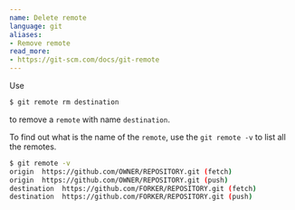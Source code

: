```yaml
---
name: Delete remote
language: git
aliases:
- Remove remote
read_more:
- https://git-scm.com/docs/git-remote
---
```

Use

```bash
$ git remote rm destination
```

to remove a `remote` with name `destination`.

To find out what is the name of the `remote`, use the `git remote -v` to list all the remotes.

```bash
$ git remote -v
origin  https://github.com/OWNER/REPOSITORY.git (fetch)
origin  https://github.com/OWNER/REPOSITORY.git (push)
destination  https://github.com/FORKER/REPOSITORY.git (fetch)
destination  https://github.com/FORKER/REPOSITORY.git (push)
```
